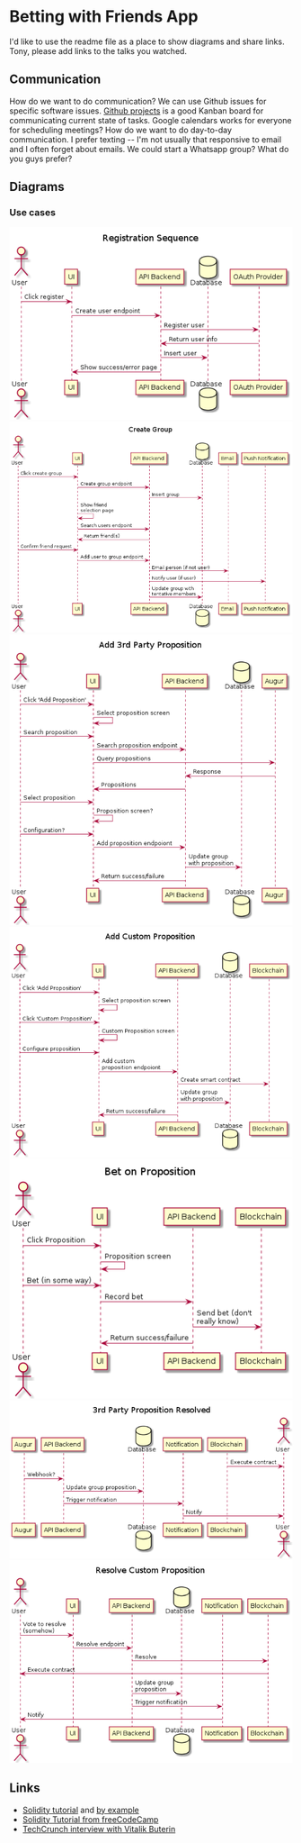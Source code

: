 # Betting with Friends App

I'd like to use the readme file as a place to show diagrams and share links. Tony, please add links to the talks you watched.

## Communication

How do we want to do communication? We can use Github issues for specific software issues. [Github projects](https://github.com/adhurjaty/prediction-app/projects/1) is a good Kanban board for communicating current state of tasks. Google calendars works for everyone for scheduling meetings? How do we want to do day-to-day communication. I prefer texting -- I'm not usually that responsive to email and I often forget about emails. We could start a Whatsapp group? What do you guys prefer?

## Diagrams

### Use cases

![Registration](./diagram_out/Diagrams/UserStories/Registration%20Sequence.png)
![Create group](./diagram_out/Diagrams/UserStories/Create%20Group.png)
![Add 3rd party proposition](./diagram_out/Diagrams/UserStories/Add%203rd%20Party%20Proposition.png)
![Add custom proposition](./diagram_out/Diagrams/UserStories/Add%20Custom%20Proposition.png)
![Bet on proposition](./diagram_out/Diagrams/UserStories/Bet%20on%20Proposition.png)
![3rd party proposition resolved](./diagram_out/Diagrams/UserStories/3rd%20Party%20Proposition%20Resolved.png)
![Custom proposition resolved](./diagram_out/Diagrams/UserStories/Resolve%20Custom%20Proposition.png)

## Links

- [Solidity tutorial](https://docs.soliditylang.org/en/v0.8.2/introduction-to-smart-contracts.html) and [by example](https://docs.soliditylang.org/en/v0.8.2/solidity-by-example.html)
- [Solidity Tutorial from freeCodeCamp](https://www.youtube.com/watch?v=ipwxYa-F1uY&ab_channel=freeCodeCamp.org)
- [TechCrunch interview with Vitalik Buterin](https://www.youtube.com/watch?v=WSN5BaCzsbo&ab_channel=TechCrunch)
